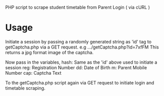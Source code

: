 PHP script to scrape student timetable from Parent Login ( via cURL )

# Usage
Initiate a session by passing a randomly generated string as 'id' tag to getCaptcha.php via a GET request. 
e.g .../getCaptcha.php?id=7xfFM
This returns a jpg format image of the captcha.

Now pass in the variables,
hash: Same as the 'id' above used to initiate a session
reg: Registration Number
dd: Date of Birth
m: Parent Mobile Number
cap: Captcha Text

To the getCaptcha.php script again via GET request to initiate login and timetable scraping.




